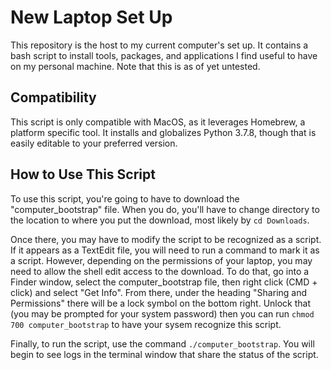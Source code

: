 # New Laptop Set Up

This repository is the host to my current computer's set up. It contains a bash script to install tools, packages, and applications I find useful to have on my personal machine. Note that this is as of yet untested.

## Compatibility

This script is only compatible with MacOS, as it leverages Homebrew, a platform specific tool. It installs and globalizes Python 3.7.8, though that is easily editable to your preferred version.

## How to Use This Script

To use this script, you're going to have to download the "computer_bootstrap" file. When you do, you'll have to change directory to the location to where you put the download, most likely by `cd Downloads`.

Once there, you may have to modify the script to be recognized as a script. If it appears as a TextEdit file, you will need to run a command to mark it as a script. However, depending on the permissions of your laptop, you may need to allow the shell edit access to the download. To do that, go into a Finder window, select the computer_bootstrap file, then right click (CMD + click) and select "Get Info". From there, under the heading "Sharing and Permissions" there will be a lock symbol on the bottom right. Unlock that (you may be prompted for your system password) then you can run `chmod 700 computer_bootstrap` to have your sysem recognize this script.

Finally, to run the script, use the command `./computer_bootstrap`. You will begin to see logs in the terminal window that share the status of the script.
